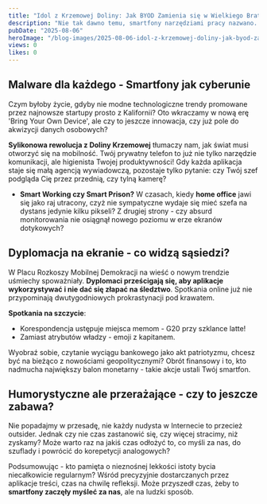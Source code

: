 ```yaml
---
title: "Idol z Krzemowej Doliny: Jak BYOD Zamienia się w Wielkiego Brata?"
description: "Nie tak dawno temu, smartfony narzędziami pracy nazwano. Teraz patrzymy, jak nas śledzą przez palce mądrzejsze od nas samych."
pubDate: "2025-08-06"
heroImage: "/blog-images/2025-08-06-idol-z-krzemowej-doliny-jak-byod-zamienia-si-w-wielkiego-brata.png"
views: 0
likes: 0
---
```


## Malware dla każdego - Smartfony jak cyberunie

Czym byłoby życie, gdyby nie modne technologiczne trendy promowane przez najnowsze startupy prosto z Kalifornii? Oto wkraczamy w nową erę 'Bring Your Own Device', ale czy to jeszcze innowacja, czy już pole do akwizycji danych osobowych?

**Sylikonowa rewolucja z Doliny Krzemowej** tłumaczy nam, jak świat musi otworzyć się na mobilność. Twój prywatny telefon to już nie tylko narzędzie komunikacji, ale higienista Twojej produktywności! Gdy każda aplikacja staje się małą agencją wywiadowczą, pozostaje tylko pytanie: czy Twój szef podgląda Cię przez przednią, czy tylną kamerę?

- **Smart Working czy Smart Prison?**
  W czasach, kiedy **home office** jawi się jako raj utracony, czyż nie sympatyczne wydaje się mieć szefa na dystans jedynie kilku pikseli? Z drugiej strony - czy absurd monitorowania nie osiągnął nowego poziomu w erze ekranów dotykowych?

## Dyplomacja na ekranie - co widzą sąsiedzi?

W Placu Rozkoszy Mobilnej Demokracji na wieść o nowym trendzie uśmiechy spoważniały. **Dyplomaci prześcigają się, aby aplikacje wykorzystywać i nie dać się złapać na śledztwo**. Spotkania online już nie przypominają dwutygodniowych prokrastynacji pod krawatem.

**Spotkania na szczycie**:
- Korespondencja ustępuje miejsca memom - G20 przy szklance latte!
- Zamiast atrybutów władzy - emoji z kapitanem.

Wyobraź sobie, czytanie wyciągu bankowego jako akt patriotyzmu, chcesz być na bieżąco z nowościami geopolitycznymi? Obrót finansowy i to, kto nadmucha największy balon monetarny - takie akcje ustali Twój smartfon.

## Humorystyczne ale przerażające - czy to jeszcze zabawa?

Nie popadajmy w przesadę, nie każdy nudysta w Internecie to przecież outsider. Jednak czy nie czas zastanowić się, czy więcej stracimy, niż zyskamy? Może warto raz na jakiś czas odłożyć to, co myśli za nas, do szuflady i powrócić do korepetycji analogowych?

Podsumowując - kto pamięta o nieznośnej lekkości istoty bycia niecałkowicie regularnym? Wśród precyzyjnie dostarczanych przez aplikacje treści, czas na chwilę refleksji. Może przyszedł czas, żeby to **smartfony zaczęły myśleć za nas**, ale na ludzki sposób.